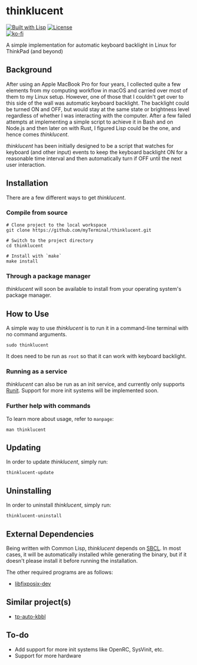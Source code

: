 # thinklucent

[![Built with Lisp](https://img.shields.io/badge/built%20with-Lisp-blueviolet)](https://lisp-lang.org)
[![License](https://img.shields.io/github/license/myTerminal/thinklucent.svg)](https://opensource.org/licenses/MIT)  
[![ko-fi](https://ko-fi.com/img/githubbutton_sm.svg)](https://ko-fi.com/Y8Y5E5GL7)

A simple implementation for automatic keyboard backlight in Linux for ThinkPad (and beyond)

## Background

After using an Apple MacBook Pro for four years, I collected quite a few elements from my computing workflow in macOS and carried over most of them to my Linux setup. However, one of those that I couldn't get over to this side of the wall was automatic keyboard backlight. The backlight could be turned ON and OFF, but would stay at the same state or brightness level regardless of whether I was interacting with the computer. After a few failed attempts at implementing a simple script to achieve it in Bash and on Node.js and then later on with Rust, I figured Lisp could be the one, and hence comes *thinklucent*.

*thinklucent* has been initially designed to be a script that watches for keyboard (and other input) events to keep the keyboard backlight ON for a reasonable time interval and then automatically turn if OFF until the next user interaction.

## Installation

There are a few different ways to get *thinklucent*.

### Compile from source

    # Clone project to the local workspace
    git clone https://github.com/myTerminal/thinklucent.git

    # Switch to the project directory
    cd thinklucent

    # Install with `make`
    make install

### Through a package manager

*thinklucent* will soon be available to install from your operating system's package manager.

## How to Use

A simple way to use *thinklucent* is to run it in a command-line terminal with no command arguments.

    sudo thinklucent

It does need to be run as `root` so that it can work with keyboard backlight.

### Running as a service

*thinklucent* can also be run as an init service, and currently only supports [Runit](http://smarden.org/runit). Support for more init systems will be implemented soon.

### Further help with commands

To learn more about usage, refer to `manpage`:

    man thinklucent

## Updating

In order to update *thinklucent*, simply run:

    thinklucent-update

## Uninstalling

In order to uninstall *thinklucent*, simply run:

    thinklucent-uninstall

## External Dependencies

Being written with Common Lisp, *thinklucent* depends on [SBCL](https://www.sbcl.org). In most cases, it will be automatically installed while generating the binary, but if it doesn't please install it before running the installation.

The other required programs are as follows:

 - [libfixposix-dev](https://github.com/sionescu/libfixposix)

## Similar project(s)

- [tp-auto-kbbl](https://crates.io/crates/tp-auto-kbbl)

## To-do

* Add support for more init systems like OpenRC, SysVinit, etc.
* Support for more hardware
